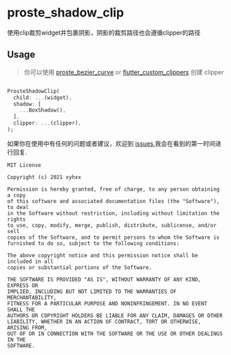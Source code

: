 # proste_shadow_clip

使用clip裁剪widget并包裹阴影，阴影的裁剪路径也会遵循clipper的路径

## Usage

> 你可以使用 <a href="https://github.com/xyhxx/flutter_bezier_curve">proste_bezier_curve</a> or <a href="https://github.com/lohanidamodar/flutter_custom_clippers">flutter_custom_clippers</a> 创建 clipper

``` dart

ProsteShadowClip(
  child: ...(widget),
  shadow: [
    ...BoxShadow(),
  ],
  clipper: ...(clipper),
);

```

如果你在使用中有任何的问题或者建议，欢迎到 <a href="https://github.com/xyhxx/proste_shadow_clip/issues">issues</a>,我会在看到的第一时间进行回复.

```
MIT License

Copyright (c) 2021 xyhxx

Permission is hereby granted, free of charge, to any person obtaining a copy
of this software and associated documentation files (the "Software"), to deal
in the Software without restriction, including without limitation the rights
to use, copy, modify, merge, publish, distribute, sublicense, and/or sell
copies of the Software, and to permit persons to whom the Software is
furnished to do so, subject to the following conditions:

The above copyright notice and this permission notice shall be included in all
copies or substantial portions of the Software.

THE SOFTWARE IS PROVIDED "AS IS", WITHOUT WARRANTY OF ANY KIND, EXPRESS OR
IMPLIED, INCLUDING BUT NOT LIMITED TO THE WARRANTIES OF MERCHANTABILITY,
FITNESS FOR A PARTICULAR PURPOSE AND NONINFRINGEMENT. IN NO EVENT SHALL THE
AUTHORS OR COPYRIGHT HOLDERS BE LIABLE FOR ANY CLAIM, DAMAGES OR OTHER
LIABILITY, WHETHER IN AN ACTION OF CONTRACT, TORT OR OTHERWISE, ARISING FROM,
OUT OF OR IN CONNECTION WITH THE SOFTWARE OR THE USE OR OTHER DEALINGS IN THE
SOFTWARE.

```